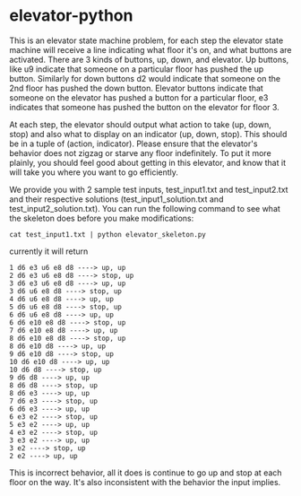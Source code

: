 # elevator-python

This is an elevator state machine problem, for each step the elevator state machine will receive a line indicating what floor it's on, and what buttons are activated. There are 3 kinds of buttons, up, down, and elevator. Up buttons, like u9 indicate that someone on a particular floor has pushed the up button. Similarly for down buttons d2 would indicate that someone on the 2nd floor has pushed the down button. Elevator buttons indicate that someone on the elevator has pushed a button for a particular floor, e3 indicates that someone has pushed the button on the elevator for floor 3.

At each step, the elevator should output what action to take (up, down, stop) and also what to display on an indicator (up, down, stop). This should be in a tuple of (action, indicator).  Please ensure that the elevator's behavior does not zigzag or starve any floor indefinitely.  To put it more plainly, you should feel good about getting in this elevator, and know that it will take you where you want to go efficiently.

We provide you with 2 sample test inputs, test_input1.txt and test_input2.txt and their respective solutions (test_input1_solution.txt and test_input2_solution.txt).
You can run the following command to see what the skeleton does before you make modifications:

`cat test_input1.txt | python elevator_skeleton.py`

currently it will return
```
1 d6 e3 u6 e8 d8 ----> up, up
2 d6 e3 u6 e8 d8 ----> stop, up
3 d6 e3 u6 e8 d8 ----> up, up
3 d6 u6 e8 d8 ----> stop, up
4 d6 u6 e8 d8 ----> up, up
5 d6 u6 e8 d8 ----> stop, up
6 d6 u6 e8 d8 ----> up, up
6 d6 e10 e8 d8 ----> stop, up
7 d6 e10 e8 d8 ----> up, up
8 d6 e10 e8 d8 ----> stop, up
8 d6 e10 d8 ----> up, up
9 d6 e10 d8 ----> stop, up
10 d6 e10 d8 ----> up, up
10 d6 d8 ----> stop, up
9 d6 d8 ----> up, up
8 d6 d8 ----> stop, up
8 d6 e3 ----> up, up
7 d6 e3 ----> stop, up
6 d6 e3 ----> up, up
6 e3 e2 ----> stop, up
5 e3 e2 ----> up, up
4 e3 e2 ----> stop, up
3 e3 e2 ----> up, up
3 e2 ----> stop, up
2 e2 ----> up, up
```

This is incorrect behavior, all it does is continue to go up and stop at each floor on the way. It's also inconsistent with the behavior the input implies. 